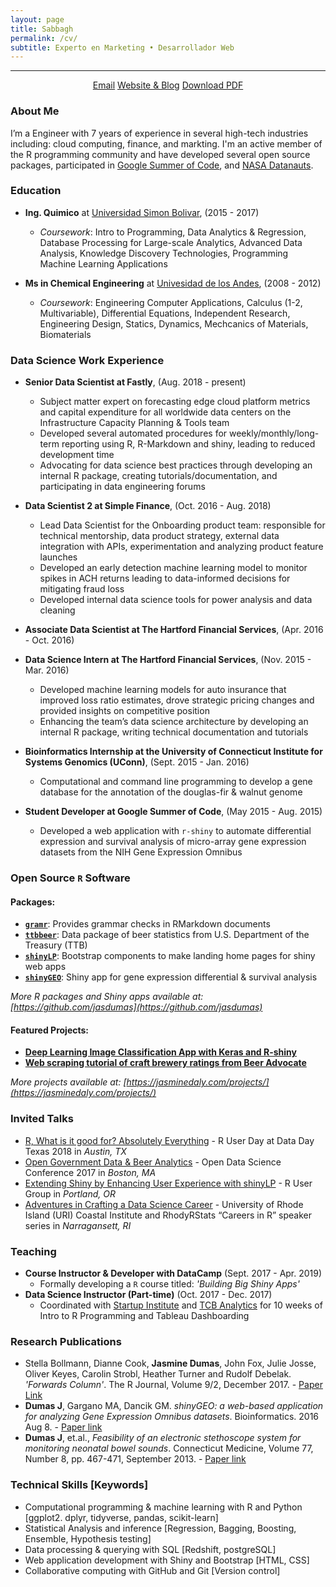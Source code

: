 ```yaml
---
layout: page
title: Sabbagh
permalink: /cv/
subtitle: Experto en Marketing • Desarrollador Web
---
```


-------------

<div align="center">
<a href="mailto:youssef.sabbagh.c@gmail.com" class="btn btn-success"><span class="glyphicons glyphicons-envelope"></span>Email</a>
<a href="https://sabbaghy.github.io/rei" class="btn btn-success"><span class="glyphicons glyphicons-pencil"></span>Website & Blog</a>
<a href="https://sabbaghy.github.io/Ale_Sabbagh_resume_updated_2019.pdf" class="btn btn-success"><span class="glyphicons glyphicons-download-alt"></span>Download PDF</a>  
</div>


### About Me
I’m a Engineer with 7 years of experience in several high-tech industries including: cloud computing, finance, and markting. I'm an active member of the R programming community and have developed several open source packages, participated in [Google Summer of Code](https://www.google-melange.com/archive/gsoc/2015/orgs/rproject/projects/jasdumas.html), and [NASA Datanauts](https://open.nasa.gov/blog/welcome-datanauts-2017-spring-class/).

### Education

* **Ing. Quimico** at [Universidad Simon Bolivar](https://www.usb.com), (2015 - 2017)
   * _Coursework_: Intro to Programming, Data Analytics & Regression, Database Processing for Large-scale Analytics, Advanced Data Analysis, Knowledge Discovery Technologies, Programming Machine Learning Applications

* **Ms in Chemical Engineering** at [Univesidad de los Andes](http://www.hartford.edu/ceta/undergraduate/engineering/BM/), (2008 - 2012)
   * _Coursework_: Engineering Computer Applications, Calculus (1-2, Multivariable), Differential Equations, Independent Research, Engineering Design, Statics, Dynamics, Mechcanics of Materials, Biomaterials

### Data Science Work Experience

- **Senior Data Scientist at Fastly**, (Aug. 2018 - present)
    - Subject matter expert on forecasting edge cloud platform metrics and capital expenditure for all worldwide data centers on the Infrastructure Capacity Planning & Tools team
    - Developed several automated procedures for weekly/monthly/long-term reporting using R, R-Markdown and shiny, leading to reduced development time
    - Advocating for data science best practices through developing an internal R package, creating tutorials/documentation, and participating in data engineering forums


 - **Data Scientist 2 at Simple Finance**, (Oct. 2016 - Aug. 2018)
    - Lead Data Scientist for the Onboarding product team: responsible for technical mentorship, data product strategy, external data integration with APIs, experimentation and analyzing product feature launches
    - Developed an early detection machine learning model to monitor spikes in ACH returns leading to data-informed decisions for mitigating fraud loss
    - Developed internal data science tools for power analysis and data cleaning

- **Associate Data Scientist at The Hartford Financial Services**, (Apr. 2016 - Oct. 2016)
- **Data Science Intern at The Hartford Financial Services**, (Nov. 2015 - Mar. 2016)
    - Developed machine learning models for auto insurance that improved loss ratio estimates, drove strategic pricing changes and provided insights on competitive position
    - Enhancing the team’s data science architecture by developing an internal R package, writing technical documentation and tutorials


- **Bioinformatics Internship at the University of Connecticut Institute for Systems Genomics (UConn)**, (Sept. 2015 - Jan. 2016)
    - Computational and command line programming to develop a gene database for the annotation of the douglas-fir & walnut genome

- **Student Developer at Google Summer of Code**, (May 2015 - Aug. 2015)
    - Developed a web application with `r-shiny` to automate differential expression and survival analysis of micro-array gene expression datasets from the NIH Gene Expression Omnibus


### Open Source `R` Software


#### Packages:
- [**`gramr`**](https://github.com/ropenscilabs/gramr): Provides grammar checks in RMarkdown documents
- [**`ttbbeer`**](https://CRAN.R-project.org/package=ttbbeer): Data package of beer statistics from U.S. Department of the Treasury (TTB)
- [**`shinyLP`**](https://CRAN.R-project.org/package=shinyLP): Bootstrap components to make landing home pages for shiny web apps
- [**`shinyGEO`**](http://jasdumas.github.io/shinyGEO/): Shiny app for gene expression differential & survival analysis

*More R packages and Shiny apps available at: [https://github.com/jasdumas](https://github.com/jasdumas)*

#### Featured Projects:  
- [**Deep Learning Image Classification App with Keras and R-shiny**](https://jasminedumas.shinyapps.io/image_clf/)
- [**Web scraping tutorial of craft brewery ratings from Beer Advocate**](http://trendct.org/2016/03/18/tutorial-web-scraping-and-mapping-breweries-with-import-io-and-r/)

*More projects available at: [https://jasminedaly.com/projects/](https://jasminedaly.com/projects/)*


### Invited Talks

* [R, What is it good for? Absolutely Everything](https://github.com/jasdumas/talks/blob/master/r-data-day-texas/r-user-ddtx-jasmine-dumas.pdf) - R User Day at Data Day Texas 2018 in _Austin, TX_
* [Open Government Data & Beer Analytics](https://jasdumas.github.io/talks/odsc-boston/odsc-open-gov-beer.html) - Open Data Science Conference 2017 in _Boston, MA_
* [Extending Shiny by Enhancing User Experience with shinyLP](https://jasdumas.github.io/talks/PDX-R-user-group/pdx-r-user-group-slides.html) - R User Group in _Portland, OR_
* [Adventures in Crafting a Data Science Career](https://jasdumas.github.io/talks/rhodyrstats-R-user-group/rhodyrstats-r-user-group-slides.html) - University of Rhode Island (URI) Coastal Institute and RhodyRStats “Careers in R” speaker series in _Narragansett, RI_

### Teaching

* **Course Instructor & Developer with DataCamp** (Sept. 2017 - Apr. 2019)
    - Formally developing a `R` course titled: _'Building Big Shiny Apps'_
* **Data Science Instructor (Part-time)** (Oct. 2017 - Dec. 2017)
    -  Coordinated with [Startup Institute](https://www.startupinstitute.com/intro-courses/data-science/) and [TCB Analytics](http://tcbanalytics.com/2017/09/26/startup-institute-announces-partnership-with-western-new-england-university-and-tcb-analytics-to-deliver-data-science-bootcamp/) for 10 weeks of Intro to R Programming and Tableau Dashboarding


### Research Publications       

* Stella Bollmann, Dianne Cook, **Jasmine Dumas**, John Fox, Julie Josse, Oliver Keyes, Carolin
Strobl, Heather Turner and Rudolf Debelak. _'Forwards Column'_. The R Journal, Volume 9/2, December 2017. - [Paper Link](https://journal.r-project.org/archive/2017-2/forwards.pdf)
* **Dumas J**, Gargano MA, Dancik GM. _shinyGEO: a web-based application for analyzing Gene Expression Omnibus datasets_. Bioinformatics. 2016 Aug 8. - [Paper link](http://bioinformatics.oxfordjournals.org/content/early/2016/08/20/bioinformatics.btw519)
* **Dumas J**, et.al., _Feasibility of an electronic stethoscope system for monitoring neonatal bowel sounds_. Connecticut Medicine, Volume 77, Number 8, pp. 467-471, September 2013. - [Paper link](http://connmed.csms.org/i/157293-sept-2013/20)   

### Technical Skills [Keywords]
- Computational programming & machine learning with R and Python [ggplot2. dplyr, tidyverse, pandas, scikit-learn]
- Statistical Analysis and inference [Regression, Bagging, Boosting, Ensemble, Hypothesis testing]
- Data processing & querying with SQL [Redshift, postgreSQL]
- Web application development with Shiny and Bootstrap [HTML, CSS]
- Collaborative computing with GitHub and Git [Version control]
